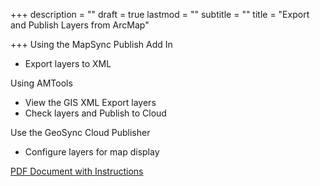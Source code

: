 +++
description = ""
draft = true
lastmod = ""
subtitle = ""
title = "Export and Publish Layers from ArcMap"

+++
Using the MapSync Publish Add In

* Export layers to XML

Using AMTools

* View the GIS XML Export layers
* Check layers and Publish to Cloud

Use the GeoSync Cloud Publisher

* Configure layers for map display

[PDF Document with Instructions](https://ztools.blob.core.windows.net/$root/ExportfromArc-PublishAMTools.pdf)